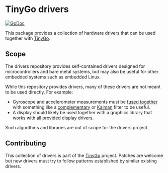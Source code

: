 # TinyGo drivers

[![GoDoc](https://godoc.org/github.com/aykevl/tinygo-drivers?status.svg)](https://godoc.org/github.com/aykevl/tinygo-drivers)

This package provides a collection of hardware drivers that can be used together
with [TinyGo](https://github.com/aykevl/tinygo).

## Scope

The drivers repository provides self-contained drivers designed for
microcontrollers and bare metal systems, but may also be useful for other
embedded systems such as embedded Linux.

While this repository provides drivers, many of these drivers are not meant to
be used directly. For example:

  * Gyroscope and accelerometer measurements must be
    [fused together](https://en.wikipedia.org/wiki/Sensor_fusion) with something
    like a [complementary](http://www.pieter-jan.com/node/11) or
    [Kalman](https://en.wikipedia.org/wiki/Kalman_filter) filter to be useful.
  * A display should likely be used together with a graphics library that works
    with all provided display drivers.

Such algorithms and libraries are out of scope for the drivers project.

## Contributing

This collection of drivers is part of the
[TinyGo](https://github.com/aykevl/tinygo) project. Patches are welcome but new
drivers must try to follow patterns established by similar existing drivers.

